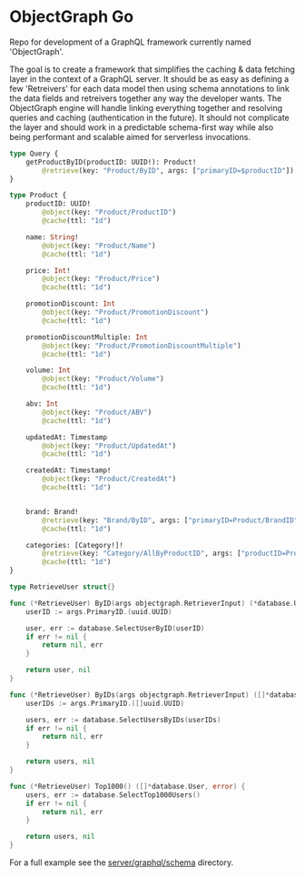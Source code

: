 # ObjectGraph Go

Repo for development of a GraphQL framework currently named 'ObjectGraph'.

The goal is to create a framework that simplifies the caching & data fetching layer in the context of a GraphQL server.
It should be as easy as defining a few 'Retreivers' for each data model then using schema annotations to link the data fields and retreivers together any way the developer wants.
The ObjectGraph engine will handle linking everything together and resolving queries and caching (authentication in the future).
It should not complicate the layer and should work in a predictable schema-first way while also being performant and scalable aimed for serverless invocations.

```graphql
type Query {
	getProductByID(productID: UUID!): Product!
		@retrieve(key: "Product/ByID", args: ["primaryID=$productID"])
}

type Product {
	productID: UUID!
		@object(key: "Product/ProductID")
		@cache(ttl: "1d")

	name: String!
		@object(key: "Product/Name")
		@cache(ttl: "1d")

	price: Int!
		@object(key: "Product/Price")
		@cache(ttl: "1d")

	promotionDiscount: Int
		@object(key: "Product/PromotionDiscount")
		@cache(ttl: "1d")

	promotionDiscountMultiple: Int
		@object(key: "Product/PromotionDiscountMultiple")
		@cache(ttl: "1d")

	volume: Int
		@object(key: "Product/Volume")
		@cache(ttl: "1d")

	abv: Int
		@object(key: "Product/ABV")
		@cache(ttl: "1d")

	updatedAt: Timestamp
		@object(key: "Product/UpdatedAt")
		@cache(ttl: "1d")

	createdAt: Timestamp!
		@object(key: "Product/CreatedAt")
		@cache(ttl: "1d")


	brand: Brand!
		@retrieve(key: "Brand/ByID", args: ["primaryID=Product/BrandID"])
		@cache(ttl: "1d")

	categories: [Category!]!
		@retrieve(key: "Category/AllByProductID", args: ["productID=Product/ProductID"])
		@cache(ttl: "1d")
}
```

```go
type RetrieveUser struct{}

func (*RetrieveUser) ByID(args objectgraph.RetrieverInput) (*database.User, error) {
	userID := args.PrimaryID.(uuid.UUID)

	user, err := database.SelectUserByID(userID)
	if err != nil {
		return nil, err
	}

	return user, nil
}

func (*RetrieveUser) ByIDs(args objectgraph.RetrieverInput) ([]*database.User, error) {
	userIDs := args.PrimaryID.([]uuid.UUID)

	users, err := database.SelectUsersByIDs(userIDs)
	if err != nil {
		return nil, err
	}

	return users, nil
}

func (*RetrieveUser) Top1000() ([]*database.User, error) {
	users, err := database.SelectTop1000Users()
	if err != nil {
		return nil, err
	}

	return users, nil
}
```

For a full example see the [server/graphql/schema](https://github.com/olyop/objectgraph-go/tree/main/server/graphql/schema) directory.